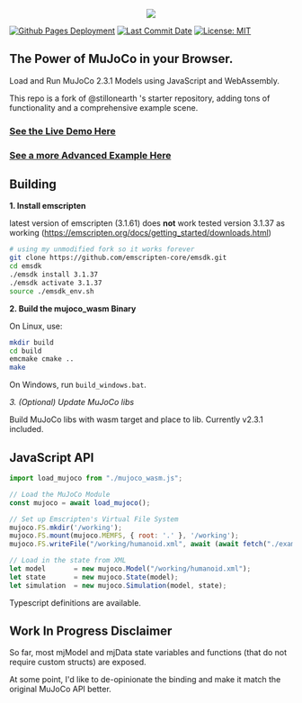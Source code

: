<p align="center">
  <a href="https://zalo.github.io/mujoco_wasm/"><img src="./examples/MuJoCoWasmLogo.png" href></a>
</p>
<p align="left">
  <a href="https://github.com/zalo/mujoco_wasm/deployments/activity_log?environment=github-pages">
      <img src="https://img.shields.io/github/deployments/zalo/mujoco_wasm/github-pages?label=Github%20Pages%20Deployment" title="Github Pages Deployment"></a>
  <!--<a href="https://github.com/zalo/mujoco_wasm/deployments/activity_log?environment=Production">
      <img src="https://img.shields.io/github/deployments/zalo/mujoco_wasm/Production?label=Vercel%20Deployment" title="Vercel Deployment"></a> -->
  <!--<a href="https://lgtm.com/projects/g/zalo/mujoco_wasm/context:javascript">
      <img alt="Language grade: JavaScript" src="https://img.shields.io/lgtm/grade/javascript/g/zalo/mujoco_wasm.svg?logo=lgtm&logoWidth=18"/></a> -->
  <a href="https://github.com/zalo/mujoco_wasm/commits/main">
      <img src="https://img.shields.io/github/last-commit/zalo/mujoco_wasm" title="Last Commit Date"></a>
  <a href="https://github.com/zalo/mujoco_wasm/blob/main/LICENSE">
      <img src="https://img.shields.io/badge/license-MIT-brightgreen" title="License: MIT"></a>
</p>

## The Power of MuJoCo in your Browser.

Load and Run MuJoCo 2.3.1 Models using JavaScript and WebAssembly.

This repo is a fork of @stillonearth 's starter repository, adding tons of functionality and a comprehensive example scene.

### [See the Live Demo Here](https://zalo.github.io/mujoco_wasm/)

### [See a more Advanced Example Here](https://kzakka.com/robopianist/)

## Building

**1. Install emscripten**

latest version of emscripten (3.1.61) does **not** work
tested version 3.1.37 as working (https://emscripten.org/docs/getting_started/downloads.html)

```bash
# using my unmodified fork so it works forever
git clone https://github.com/emscripten-core/emsdk.git
cd emsdk
./emsdk install 3.1.37
./emsdk activate 3.1.37
source ./emsdk_env.sh
```

**2. Build the mujoco_wasm Binary**

On Linux, use:
```bash
mkdir build
cd build
emcmake cmake ..
make
```

On Windows, run `build_windows.bat`.

*3. (Optional) Update MuJoCo libs*

Build MuJoCo libs with wasm target and place to lib. Currently v2.3.1 included.

## JavaScript API

```javascript
import load_mujoco from "./mujoco_wasm.js";

// Load the MuJoCo Module
const mujoco = await load_mujoco();

// Set up Emscripten's Virtual File System
mujoco.FS.mkdir('/working');
mujoco.FS.mount(mujoco.MEMFS, { root: '.' }, '/working');
mujoco.FS.writeFile("/working/humanoid.xml", await (await fetch("./examples/scenes/humanoid.xml")).text());

// Load in the state from XML
let model       = new mujoco.Model("/working/humanoid.xml");
let state       = new mujoco.State(model);
let simulation  = new mujoco.Simulation(model, state);
```

Typescript definitions are available.

## Work In Progress Disclaimer

So far, most mjModel and mjData state variables and functions (that do not require custom structs) are exposed.

At some point, I'd like to de-opinionate the binding and make it match the original MuJoCo API better.
